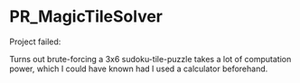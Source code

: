 # PR_MagicTileSolver

Project failed:

Turns out brute-forcing a 3x6 sudoku-tile-puzzle takes a lot of computation power, which I could have known had I used a calculator beforehand.
